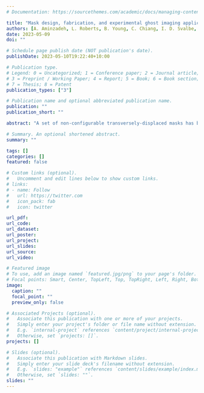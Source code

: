 ```yaml
---
# Documentation: https://sourcethemes.com/academic/docs/managing-content/

title: "Mask design, fabrication, and experimental ghost imaging applications for patterned X-ray illumination"
authors: [A. Aminzadeh, L. Roberts, B. Young, C. Chiang, I. D. Svalbe, D. M. Paganin, A. M. Kingston]
date: 2023-05-09
doi: ""

# Schedule page publish date (NOT publication's date).
publishDate: 2023-05-10T19:22:40+10:00

# Publication type.
# Legend: 0 = Uncategorized; 1 = Conference paper; 2 = Journal article;
# 3 = Preprint / Working Paper; 4 = Report; 5 = Book; 6 = Book section;
# 7 = Thesis; 8 = Patent
publication_types: ["3"]

# Publication name and optional abbreviated publication name.
publication: ""
publication_short: ""

abstract: "A set of non-configurable transversely-displaced masks has been designed and fabricated to generate high-quality X-ray illumination patterns for use in imaging technique such as ghost imaging (GI), ghost projection, and speckle tracking. The designs include a range of random binary and orthogonal patterns, fabricated through a combination of photolithography and gold electroplating techniques. We experimentally demonstrated that a single wafer can be used as an illumination mask for GI, employing individual illumination patterns and also a mixture of patterns, using a laboratory X-ray source. The quality of the reconstructed X-ray ghost images have been characterized and evaluated through a range of metrics."

# Summary. An optional shortened abstract.
summary: ""

tags: []
categories: []
featured: false

# Custom links (optional).
#   Uncomment and edit lines below to show custom links.
# links:
# - name: Follow
#   url: https://twitter.com
#   icon_pack: fab
#   icon: twitter

url_pdf:
url_code:
url_dataset:
url_poster:
url_project:
url_slides:
url_source:
url_video:

# Featured image
# To use, add an image named `featured.jpg/png` to your page's folder. 
# Focal points: Smart, Center, TopLeft, Top, TopRight, Left, Right, BottomLeft, Bottom, BottomRight.
image:
  caption: ""
  focal_point: ""
  preview_only: false

# Associated Projects (optional).
#   Associate this publication with one or more of your projects.
#   Simply enter your project's folder or file name without extension.
#   E.g. `internal-project` references `content/project/internal-project/index.md`.
#   Otherwise, set `projects: []`.
projects: []

# Slides (optional).
#   Associate this publication with Markdown slides.
#   Simply enter your slide deck's filename without extension.
#   E.g. `slides: "example"` references `content/slides/example/index.md`.
#   Otherwise, set `slides: ""`.
slides: ""
---
```

